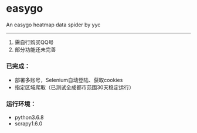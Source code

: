 # easygo
 An easygo heatmap data spider by yyc	

-----

> 
1. 需自行购买QQ号
2. 部分功能还未完善

### 已完成：
* 部署多账号，Selenium自动登陆、获取cookies
* 指定区域爬取（已测试全成都市范围30天稳定运行）

### 运行环境：
* python3.6.8
* scrapy1.6.0
